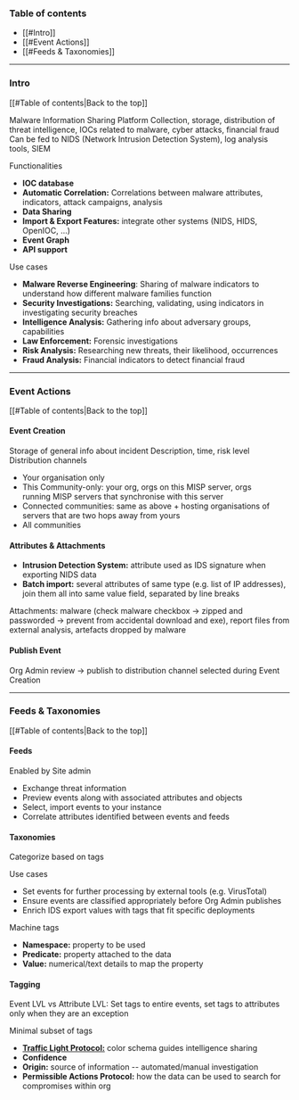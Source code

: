 ### Table of contents
- [[#Intro]]
- [[#Event Actions]]
- [[#Feeds & Taxonomies]]

___
### Intro
[[#Table of contents|Back to the top]]

Malware Information Sharing Platform
Collection, storage, distribution of threat intelligence, IOCs related to malware, cyber attacks, financial fraud
Can be fed to NIDS (Network Intrusion Detection System), log analysis tools, SIEM

Functionalities
- **IOC database**
- **Automatic Correlation:** Correlations between malware attributes, indicators, attack campaigns, analysis
- **Data Sharing**
- **Import & Export Features:** integrate other systems (NIDS, HIDS, OpenIOC, ...)
- **Event Graph**
- **API support**

Use cases
- **Malware Reverse Engineering**: Sharing of malware indicators to understand how different malware families function
- **Security Investigations:** Searching, validating, using indicators in investigating security breaches
- **Intelligence Analysis:** Gathering info about adversary groups, capabilities
- **Law Enforcement:** Forensic investigations
- **Risk Analysis:** Researching new threats, their likelihood, occurrences
- **Fraud Analysis:** Financial indicators to detect financial fraud

___
### Event Actions
[[#Table of contents|Back to the top]]
#### Event Creation

Storage of general info about incident
Description, time, risk level
Distribution channels
- Your organisation only
- This Community-only: your org, orgs on this MISP server, orgs running MISP servers that synchronise with this server
- Connected communities: same as above + hosting organisations of servers that are two hops away from yours
- All communities

#### Attributes & Attachments

- **Intrusion Detection System:** attribute used as IDS signature when exporting NIDS data
- **Batch import:** several attributes of same type (e.g. list of IP addresses), join them all into same value field, separated by line breaks

Attachments: malware (check malware checkbox $\rightarrow$ zipped and passworded $\rightarrow$ prevent from accidental download and exe), report files from external analysis, artefacts dropped by malware

#### Publish Event

Org Admin review $\rightarrow$ publish to distribution channel selected during Event Creation

___
### Feeds & Taxonomies
[[#Table of contents|Back to the top]]

#### Feeds

Enabled by Site admin

- Exchange threat information
- Preview events along with associated attributes and objects
- Select, import events to your instance
- Correlate attributes identified between events and feeds

#### Taxonomies

Categorize based on tags

Use cases
- Set events for further processing by external tools (e.g. VirusTotal)
- Ensure events are classified appropriately before Org Admin publishes
- Enrich IDS export values with tags that fit specific deployments

Machine tags
- **Namespace:** property to be used
- **Predicate:** property attached to the data
- **Value:** numerical/text details to map the property

#### Tagging

Event LVL vs Attribute LVL: Set tags to entire events, set tags to attributes only when they are an exception

Minimal subset of tags
- **[Traffic Light Protocol:](https://www.first.org/tlp/)** color schema guides intelligence sharing
- **Confidence**
- **Origin:** source of information -- automated/manual investigation
- **Permissible Actions Protocol:** how the data can be used to search for compromises within org